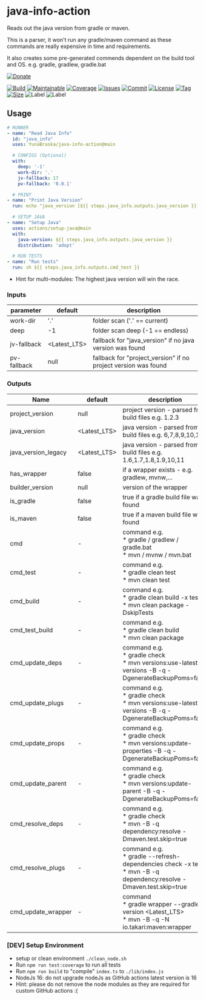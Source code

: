 # java-info-action

Reads out the java version from gradle or maven.

This is a parser, it won't run any gradle/maven command as these commands are really expensive in time and requirements.

It also creates some pre-generated commends dependent on the build tool and OS. e.g. gradle, gradlew, gradle.bat

[![Donate](https://img.shields.io/badge/Donate-PayPal-green.svg)](https://www.paypal.com/donate/?hosted_button_id=HFHFUT3G6TZF6)

[![Build][build_shield]][build_link]
[![Maintainable][maintainable_shield]][maintainable_link]
[![Coverage][coverage_shield]][coverage_link]
[![Issues][issues_shield]][issues_link]
[![Commit][commit_shield]][commit_link]
[![License][license_shield]][license_link]
[![Tag][tag_shield]][tag_link]
[![Size][size_shield]][size_shield]
![Label][label_shield]
![Label][node_version]

## Usage

```yaml
# RUNNER
- name: "Read Java Info"
  id: "java_info"
  uses: YunaBraska/java-info-action@main

  # CONFIGS (Optional)
  with:
    deep: '-1'
    work-dir: '.'
    jv-fallback: 17
    pv-fallback: '0.0.1'

  # PRINT
- name: "Print Java Version"
  run: echo "java_version [${{ steps.java_info.outputs.java_version }}]"

  # SETUP JAVA
- name: "Setup Java"
  uses: actions/setup-java@main
  with:
    java-version: ${{ steps.java_info.outputs.java_version }}
    distribution: 'adopt'

  # RUN TESTS
- name: "Run tests"
  run: sh ${{ steps.java_info.outputs.cmd_test }}

```

* Hint for multi-modules: The highest java version will win the race.

### Inputs

| parameter   | default      | description                                                    |
|-------------|--------------|----------------------------------------------------------------|
| work-dir    | '.'          | folder scan ('.' == current)                                   |
| deep        | -1           | folder scan deep (-1 == endless)                               |
| jv-fallback | <Latest_LTS> | fallback for "java_version" if no java version was found       |
| pv-fallback | null         | fallback for "project_version" if no project version was found |

### Outputs

| Name                | default      | description                                                                                                                 |
|---------------------|--------------|-----------------------------------------------------------------------------------------------------------------------------|
| project_version     | null         | project version - parsed from build files e.g. 1.2.3                                                                        |
| java_version        | <Latest_LTS> | java version - parsed from build files e.g. 6,7,8,9,10,11                                                                   |
| java_version_legacy | <Latest_LTS> | java version - parsed from build files e.g. 1.6,1.7,1.8,1.9,10,11                                                           |
| has_wrapper         | false        | if a wrapper exists - e.g. gradlew, mvnw,...                                                                                |
| builder_version     | null         | version of the wrapper                                                                                                      |
| is_gradle           | false        | true if a gradle build file was found                                                                                       |
| is_maven            | false        | true if a maven build file was found                                                                                        |
| cmd                 | -            | command e.g. <br>*  gradle / gradlew / gradle.bat <br>*  mvn / mvnw / mvn.bat                                               |
| cmd_test            | -            | command e.g. <br>*  gradle clean test <br>*  mvn clean test                                                                 |
| cmd_build           | -            | command e.g. <br>*  gradle clean build -x test  <br>*  mvn clean package -DskipTests                                        |
| cmd_test_build      | -            | command e.g. <br>*  gradle clean build  <br>*  mvn clean package                                                            |
| cmd_update_deps     | -            | command e.g. <br>*  gradle check  <br>*  mvn versions:use-latest-versions -B -q -DgenerateBackupPoms=false                  |
| cmd_update_plugs    | -            | command e.g. <br>*  gradle check  <br>*  mvn versions:use-latest-versions -B -q -DgenerateBackupPoms=false                  |
| cmd_update_props    | -            | command e.g. <br>*  gradle check  <br>*  mvn versions:update-properties -B -q -DgenerateBackupPoms=false                    |
| cmd_update_parent   | -            | command e.g. <br>*  gradle check  <br>*  mvn versions:update-parent -B -q -DgenerateBackupPoms=false                        |
| cmd_resolve_deps    | -            | command e.g. <br>*  gradle check  <br>*  mvn -B -q dependency:resolve -Dmaven.test.skip=true                                |
| cmd_resolve_plugs   | -            | command e.g. <br> *  gradle --refresh-dependencies check -x test <br>*  mvn -B -q dependency:resolve -Dmaven.test.skip=true |
| cmd_update_wrapper  | -            | command  <br>*  gradle wrapper --gradle-version <Latest_LTS>  <br>*  mvn -B -q -N io.takari:maven:wrapper                   |

### \[DEV] Setup Environment

* setup or clean environment `./clean_node.sh`
* Run `npm run test:coverage` to run all tests
* Run `npm run build` to "compile" `index.ts` to `./lib/index.js`
* NodeJs 16: do not upgrade nodeJs as GitHub actions latest version is 16
* Hint: please do not remove the node modules as they are required for custom GitHub actions :(

[build_shield]: https://github.com/YunaBraska/java-info-action/workflows/RELEASE/badge.svg

[build_link]: https://github.com/YunaBraska/java-info-action/actions/workflows/publish.yml/badge.svg

[maintainable_shield]: https://img.shields.io/codeclimate/maintainability/YunaBraska/java-info-action?style=flat-square

[maintainable_link]: https://codeclimate.com/github/YunaBraska/java-info-action/maintainability

[coverage_shield]: https://img.shields.io/codeclimate/coverage/YunaBraska/java-info-action?style=flat-square

[coverage_link]: https://codeclimate.com/github/YunaBraska/java-info-action/test_coverage

[issues_shield]: https://img.shields.io/github/issues/YunaBraska/java-info-action?style=flat-square

[issues_link]: https://github.com/YunaBraska/java-info-action/commits/main

[commit_shield]: https://img.shields.io/github/last-commit/YunaBraska/java-info-action?style=flat-square

[commit_link]: https://github.com/YunaBraska/java-info-action/issues

[license_shield]: https://img.shields.io/github/license/YunaBraska/java-info-action?style=flat-square

[license_link]: https://github.com/YunaBraska/java-info-action/blob/main/LICENSE

[tag_shield]: https://img.shields.io/github/v/tag/YunaBraska/java-info-action?style=flat-square

[tag_link]: https://github.com/YunaBraska/java-info-action/releases

[size_shield]: https://img.shields.io/github/repo-size/YunaBraska/java-info-action?style=flat-square

[label_shield]: https://img.shields.io/badge/Yuna-QueenInside-blueviolet?style=flat-square

[gitter_shield]: https://img.shields.io/gitter/room/YunaBraska/java-info-action?style=flat-square

[gitter_link]: https://gitter.im/java-info-action/Lobby

[node_version]: https://img.shields.io/badge/node-16-blueviolet?style=flat-square
